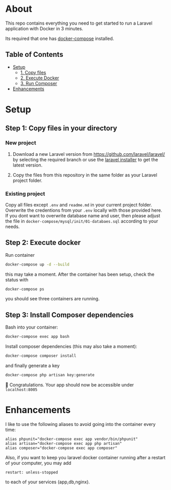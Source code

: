 # About

This repo contains everything you need to get started to run a 
Laravel application with Docker in 3 minutes.

Its required that one has [docker-compose](https://docs.docker.com/compose/install/) installed.

## Table of Contents

- [Setup](#setup)
    - [1. Copy files](#step-1-copy-files-in-your-directory)
    - [2. Execute Docker](#step-2-execute-docker)
    - [3. Run Composer](#step-3-install-composer-dependencies)
- [Enhancements](#enhancements)

# Setup

## Step 1: Copy files in your directory

### New project

1. Download a new Laravel version from https://github.com/laravel/laravel/ by selecting the required branch or use the [laravel installer](https://laravel.com/docs/8.x#via-laravel-installer) to get the latest version.

2. Copy the files from this repository in the same folder as your Laravel project folder.

### Existing project

Copy all files except `.env` and `readme.md` in your current project folder. Overwrite the credentions from your `.env` locally with those provided here. If you dont want to overwrite database name and user, then please adjust the file in `docker-compose/mysql/init/01-databaes.sql` according to your needs.

## Step 2: Execute docker

Run container

  ```sh
  docker-compose up -d --build
  ```

this may take a moment. After the container has been setup, check the status with

  ```sh
  docker-compose ps
  ```

you should see three containers are running.


## Step 3: Install Composer dependencies

Bash into your container:

  ```sh
  docker-compose exec app bash
  ```

Install composer dependencies (this may also take a moment):

  ```sh
  docker-compose composer install
  ```

and finally generate a key

  ```sh
  docker-compose php artisan key:generate
  ```

:tada: Congratulations. Your app should now be accessible under `localhost:8005`

# Enhancements

I like to use the following aliases to avoid going into the container every time:

  ```
  alias phpunit="docker-compose exec app vendor/bin/phpunit"
  alias artisan="docker-compose exec app php artisan"
  alias composer="docker-compose exec app composer"
  ```

Also, if you want to keep you laravel docker container
running after a restart of your computer, you may add

  ```
  restart: unless-stopped
  ```

to each of your services (app,db,nginx).






